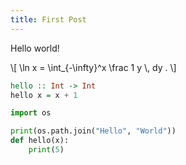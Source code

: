 ```yaml
---
title: First Post
---
```


Hello world!

\\[ \\ln x = \\int_{-\\infty}^x \\frac 1 y \\, dy . \\]

```haskell
hello :: Int -> Int
hello x = x + 1
```

```python
import os

print(os.path.join("Hello", "World"))
def hello(x):
    print(5)
```
